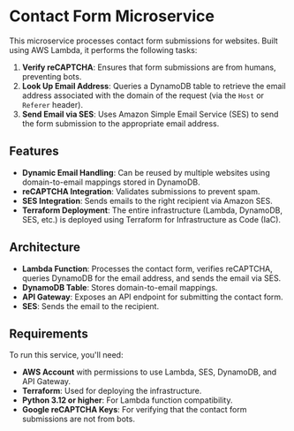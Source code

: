 # Contact Form Microservice

This microservice processes contact form submissions for websites. Built using AWS Lambda, it performs the following tasks:

1. **Verify reCAPTCHA**: Ensures that form submissions are from humans, preventing bots.
2. **Look Up Email Address**: Queries a DynamoDB table to retrieve the email address associated with the domain of the request (via the `Host` or `Referer` header).
3. **Send Email via SES**: Uses Amazon Simple Email Service (SES) to send the form submission to the appropriate email address.

## Features

- **Dynamic Email Handling**: Can be reused by multiple websites using domain-to-email mappings stored in DynamoDB.
- **reCAPTCHA Integration**: Validates submissions to prevent spam.
- **SES Integration**: Sends emails to the right recipient via Amazon SES.
- **Terraform Deployment**: The entire infrastructure (Lambda, DynamoDB, SES, etc.) is deployed using Terraform for Infrastructure as Code (IaC).

## Architecture

- **Lambda Function**: Processes the contact form, verifies reCAPTCHA, queries DynamoDB for the email address, and sends the email via SES.
- **DynamoDB Table**: Stores domain-to-email mappings.
- **API Gateway**: Exposes an API endpoint for submitting the contact form.
- **SES**: Sends the email to the recipient.

## Requirements

To run this service, you'll need:

- **AWS Account** with permissions to use Lambda, SES, DynamoDB, and API Gateway.
- **Terraform**: Used for deploying the infrastructure.
- **Python 3.12 or higher**: For Lambda function compatibility.
- **Google reCAPTCHA Keys**: For verifying that the contact form submissions are not from bots.
  